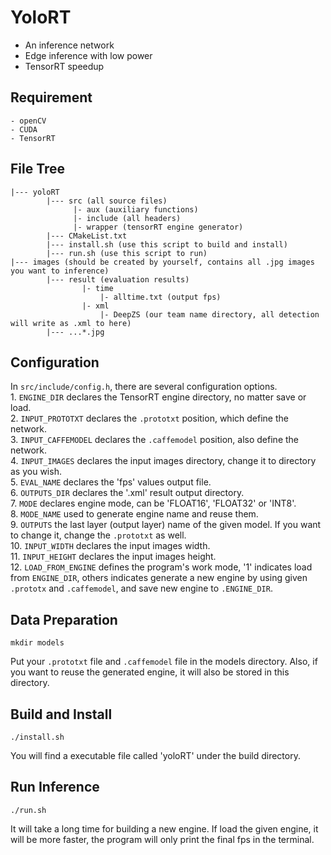 # YoloRT
  - An inference network
  - Edge inference with low power
  - TensorRT speedup

## Requirement
	- openCV
	- CUDA
	- TensorRT

## File Tree
	|--- yoloRT	
			|--- src (all source files)
				  |- aux (auxiliary functions)
				  |- include (all headers)
				  |- wrapper (tensorRT engine generator)
			|--- CMakeList.txt
			|--- install.sh (use this script to build and install)
			|--- run.sh (use this script to run)
	|--- images (should be created by yourself, contains all .jpg images you want to inference)
			|--- result (evaluation results)
					|- time
						|- alltime.txt (output fps)
					|- xml
						|- DeepZS (our team name directory, all detection will write as .xml to here)
			|--- ...*.jpg

## Configuration

In `src/include/config.h`, there are several configuration options.  
	1. `ENGINE_DIR` declares the TensorRT engine directory, no matter save or load.  
	2. `INPUT_PROTOTXT` declares the `.prototxt` position, which define the network.  
	3. `INPUT_CAFFEMODEL` declares the `.caffemodel` position, also define the network.  
	4. `INPUT_IMAGES` declares the input images directory, change it to directory as you wish.  
	5. `EVAL_NAME` declares the 'fps' values output file.  
	6. `OUTPUTS_DIR` declares the '.xml' result output directory.  
	7. `MODE` declares engine mode, can be 'FLOAT16', 'FLOAT32' or 'INT8'.  
	8. `MODE_NAME` used to generate engine name and reuse them.  
	9. `OUTPUTS` the last layer (output layer) name of the given model. If you want to change it, change the `.prototxt` as well.  
	10. `INPUT_WIDTH` declares the input images width.  
	11. `INPUT_HEIGHT` declares the input images height.  
	12. `LOAD_FROM_ENGINE` defines the program's work mode, '1' indicates load from `ENGINE_DIR`, others indicates generate a new engine by using given `.prototx` and `.caffemodel`, and save new engine to `.ENGINE_DIR`.  

## Data Preparation 

```
mkdir models
```

Put your `.prototxt` file and `.caffemodel` file in the models directory.
Also, if you want to reuse the generated engine, it will also be stored in this directory.

## Build and Install

```
./install.sh
```  

You will find a executable file called 'yoloRT' under the build directory.

## Run Inference

```
./run.sh
```

It will take a long time for building a new engine.
If load the given engine, it will be more faster, the program will only print the final fps in the terminal.
